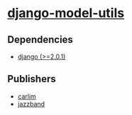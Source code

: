 # [django-model-utils](https://pypi.org/project/django-model-utils)

## Dependencies
- [django (>=2.0.1)](packages/d/django.md)



## Publishers
- [carljm](https://pypi.org/user/carljm)
- [jazzband](https://pypi.org/user/jazzband)


